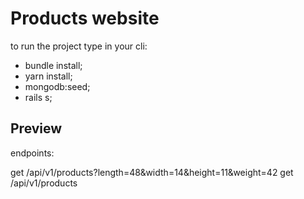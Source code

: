 # Products website
to run the project type in your cli:
- bundle install;
- yarn install;
- mongodb:seed;
- rails s;

## Preview

endpoints:

get /api/v1/products?length=48&width=14&height=11&weight=42
get /api/v1/products
